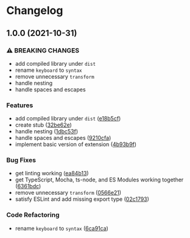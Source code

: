 # Changelog

## 1.0.0 (2021-10-31)


### ⚠ BREAKING CHANGES

* add compiled library under `dist`
* rename `keyboard` to `syntax`
* remove unnecessary `transform`
* handle nesting
* handle spaces and escapes

### Features

* add compiled library under `dist` ([e18b5cf](https://www.github.com/shivjm/micromark-extension-kbd-nested/commit/e18b5cf5a41a984bebde3be5b91abb479b63d970))
* create stub ([32be62e](https://www.github.com/shivjm/micromark-extension-kbd-nested/commit/32be62e95dc796b65a68917c45e4cf38b1059c8a))
* handle nesting ([1dbc53f](https://www.github.com/shivjm/micromark-extension-kbd-nested/commit/1dbc53fbc37f154bc0778b726e73d66fa458ae3d))
* handle spaces and escapes ([9210cfa](https://www.github.com/shivjm/micromark-extension-kbd-nested/commit/9210cfae1408c61f6862d99207e030c8ddc18cea))
* implement basic version of extension ([4b93b9f](https://www.github.com/shivjm/micromark-extension-kbd-nested/commit/4b93b9fbfed2ff7d6f6bf874870ea2f4b790a234))


### Bug Fixes

* get linting working ([ea84b13](https://www.github.com/shivjm/micromark-extension-kbd-nested/commit/ea84b1320427011991218c55383e60154c83b4ff))
* get TypeScript, Mocha, ts-node, and ES Modules working together ([6361bdc](https://www.github.com/shivjm/micromark-extension-kbd-nested/commit/6361bdcee76eacb37570e362d93b09983fa14808))
* remove unnecessary `transform` ([0566e21](https://www.github.com/shivjm/micromark-extension-kbd-nested/commit/0566e2144b85ef279e62ca3d0aacb278b5a7e4b5))
* satisfy ESLint and add missing export type ([02c1793](https://www.github.com/shivjm/micromark-extension-kbd-nested/commit/02c1793ff4336d2794cf4a2ae00c4efb44132fe5))


### Code Refactoring

* rename `keyboard` to `syntax` ([6ca91ca](https://www.github.com/shivjm/micromark-extension-kbd-nested/commit/6ca91ca4eaaa9cb9f35387ff57fc6cf88ee792ea))
